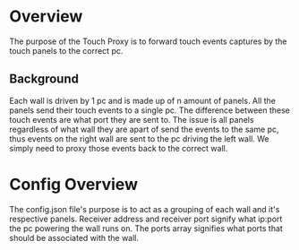 ﻿# Overview
The purpose of the Touch Proxy is to forward touch events captures by the touch panels
to the correct pc.

## Background
Each wall is driven by 1 pc and is made up of n amount of panels. All the panels send their touch events
to a single pc. The difference between these touch events are what port they are sent to. The issue is all panels
regardless of what wall they are apart of send the events to the same pc, thus events on the right wall are sent to the
pc driving the left wall. We simply need to proxy those events back to the correct wall.

# Config Overview
The config.json file's purpose is to act as a grouping of each wall and it's respective panels.
Receiver address and receiver port signify what ip:port the pc powering the wall runs on. The
ports array signifies what ports that should be associated with the wall.